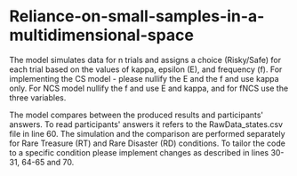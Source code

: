 # Reliance-on-small-samples-in-a-multidimensional-space

The model simulates data for n trials and assigns a choice (Risky/Safe) for each trial based on the values of kappa, epsilon (E), and frequency (f).
For implementing the CS model - please nullify the E and the f and use kappa only.
For NCS model nullify the f and use E and kappa, and for fNCS use the three variables.

The model compares between the produced results and participants' answers. To read participants' answers it refers to the RawData_states.csv file in line 60.
The simulation and the comparison are performed separately for Rare Treasure (RT) and Rare Disaster (RD) conditions. 
To tailor the code to a specific condition please implement changes as described in lines 30-31, 64-65 and 70.
